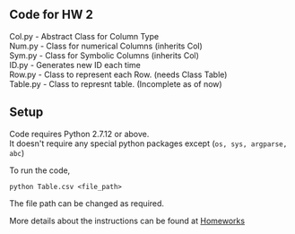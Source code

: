 ## Code for HW 2

Col.py - Abstract Class for Column Type <br />
Num.py - Class for numerical Columns (inherits Col) <br />
Sym.py - Class for Symbolic Columns (inherits Col) <br />
ID.py - Generates new ID each time <br />
Row.py - Class to represent each Row. (needs Class Table) <br />
Table.py - Class to represnt table. (Incomplete as of now) <br />


## Setup
Code requires Python 2.7.12 or above. <br />
It doesn't require any special python packages except (`os, sys, argparse, abc`)

To run the code,

`python Table.csv <file_path>`

The file path can be changed as required.

More details about the instructions can be found at [Homeworks](https://txt.github.io/fss17/homeworks)
